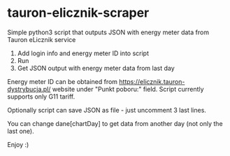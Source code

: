 # tauron-elicznik-scraper
Simple python3 script that outputs JSON with energy meter data from Tauron eLicznik service

1. Add login info and energy meter ID into script
2. Run
3. Get JSON output with energy meter data from last day

Energy meter ID can be obtained from https://elicznik.tauron-dystrybucja.pl/ website under "Punkt poboru:" field.
Script currently supports only G11 tariff.

Optionally script can save JSON as file - just uncomment 3 last lines.

You can change dane[chartDay] to get data from another day (not only the last one).

Enjoy :)
